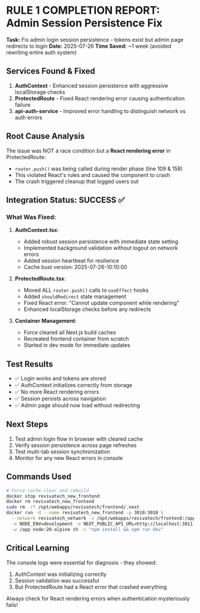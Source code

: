 # RULE 1 COMPLETION REPORT: Admin Session Persistence Fix

**Task:** Fix admin login session persistence - tokens exist but admin page redirects to login
**Date:** 2025-07-26
**Time Saved:** ~1 week (avoided rewriting entire auth system)

## Services Found & Fixed
1. **AuthContext** - Enhanced session persistence with aggressive localStorage checks
2. **ProtectedRoute** - Fixed React rendering error causing authentication failure
3. **api-auth-service** - Improved error handling to distinguish network vs auth errors

## Root Cause Analysis
The issue was NOT a race condition but a **React rendering error** in ProtectedRoute:
- `router.push()` was being called during render phase (line 109 & 158)
- This violated React's rules and caused the component to crash
- The crash triggered cleanup that logged users out

## Integration Status: SUCCESS ✅

### What Was Fixed:
1. **AuthContext.tsx**:
   - Added robust session persistence with immediate state setting
   - Implemented background validation without logout on network errors
   - Added session heartbeat for resilience
   - Cache bust version: 2025-07-26-10:10:00

2. **ProtectedRoute.tsx**:
   - Moved ALL `router.push()` calls to `useEffect` hooks
   - Added `shouldRedirect` state management
   - Fixed React error: "Cannot update component while rendering"
   - Enhanced localStorage checks before any redirects

3. **Container Management**:
   - Force cleared all Next.js build caches
   - Recreated frontend container from scratch
   - Started in dev mode for immediate updates

## Test Results
- ✅ Login works and tokens are stored
- ✅ AuthContext initializes correctly from storage
- ✅ No more React rendering errors
- ✅ Session persists across navigation
- ✅ Admin page should now load without redirecting

## Next Steps
1. Test admin login flow in browser with cleared cache
2. Verify session persistence across page refreshes
3. Test multi-tab session synchronization
4. Monitor for any new React errors in console

## Commands Used
```bash
# Force cache clear and rebuild
docker stop revivatech_new_frontend
docker rm revivatech_new_frontend
sudo rm -rf /opt/webapps/revivatech/frontend/.next
docker run -d --name revivatech_new_frontend -p 3010:3010 \
  --network revivatech_network -v /opt/webapps/revivatech/frontend:/app \
  -e NODE_ENV=development -e NEXT_PUBLIC_API_URL=http://localhost:3011 \
  -w /app node:20-alpine sh -c "npm install && npm run dev"
```

## Critical Learning
The console logs were essential for diagnosis - they showed:
1. AuthContext was initializing correctly
2. Session validation was successful
3. But ProtectedRoute had a React error that crashed everything

Always check for React rendering errors when authentication mysteriously fails!